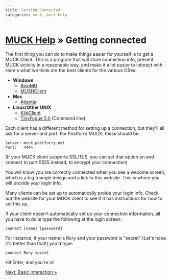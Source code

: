 ```yaml
---
title: Getting Connected
categories: muck, muck-help
---
```

# [MUCK Help](/muck/help) &raquo; Getting connected

The first thing you can do to make things easier for yourself is to get a MUCK Client.  This is a program that will store connection info, present MUCK activity in a reasonable way, and make it a lot easier to interact with. Here's what we think are the best clients for the various OSes:

* **Windows**
    * [BeipMU](http://www.beipmu.com/)
    * [MUSHClient](http://www.mushclient.com/mushclient/mushclient.htm)
* **Mac**
    * [Atlantis](http://www.riverdark.net/atlantis/)
* **Linux/Other UNIX**
    * [KildClient](http://kildclient.sourceforge.net/phpwebsite/index.php)
    * [TinyFugue 5.0](http://tinyfugue.sourceforge.net/) (Command line)

Each client has a different method for setting up a connection, but they'll all ask for a server and port.  For Postfurry MUCK, these should be:

    Server: muck.postfurry.net
    Port:   4444

(If your MUCK client supports SSL/TLS, you can set that option on and connect to port 5555 instead, to encrypt your connection)

You will know you are correctly connected when you see a wecome screen, which is a big triangle design and a link to this website. This is where you will provide your login info.

Many clients can be set up to automatically proide your login info. Check out the website for your MUCK client to see if it has instructions for how to set this up.

If your client doesn't automatically set up your connection information, all you have to do is type the following at the login screen:

    connect [name] [password]

For instance, if your name is Rory and your password is "secret" (Let's hope it's better than that!) you'd type:

    connect Rory secret

Hit Enter, and you're in!

[Next: Basic Interaction &raquo;](basics)
